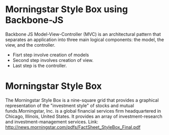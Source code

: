# Morningstar Style Box using Backbone-JS
Backbone JS
Model-View-Controller (MVC) is an architectural pattern that separates an application into three main logical components: the model, the view, and the controller.
- Fisrt step involve creation of models
- Second step involves creation of view.
- Last step is the controller.
# Morningstar Style Box
The Morningstar Style Box is a nine-square grid that provides a graphical representation of the "investment style" of stocks and mutual funds.Morningstar, Inc. is a global financial services firm headquartered in Chicago, Illinois, United States. It provides an array of investment-research and investment-management services.
Link: http://news.morningstar.com/pdfs/FactSheet_StyleBox_Final.pdf
